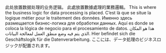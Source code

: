 ﻿此处放置数据处理的业务逻辑。
此處放置數據處理的業務邏輯。
This is where the business logic for data processing is placed.
C’est là que se situe la logique métier pour le traitement des données.
Именно здесь размещается бизнес-логика для обработки данных.
Aquí es donde se coloca la lógica de negocio para el procesamiento de datos.
هذا هو المكان الذي يتم فيه وضع منطق العمل لمعالجة البيانات.
Hier befindet sich die Geschäftslogik für die Datenverarbeitung.
ここには、データ処理のビジネスロジックが配置されます。